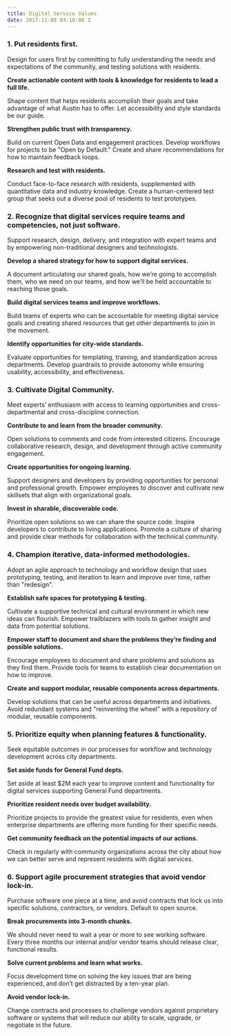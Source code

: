 ```yaml
---
title: Digital Service Values
date: 2017-11-08 03:18:00 Z
---
```


### 1. Put residents first.

Design for users first by committing to fully understanding the needs and expectations of the community, and testing solutions with residents.

**Create actionable content with tools & knowledge for residents to lead a full life.**

Shape content that helps residents accomplish their goals and take advantage of what Austin has to offer. Let accessibility and style standards be our guide.

**Strengthen public trust with transparency.**

Build on current Open Data and engagement practices. Develop workflows for projects to be "Open by Default." Create and share recommendations for how to maintain feedback loops.

**Research and test with residents.**

Conduct face-to-face research with residents, supplemented with quantitative data and industry knowledge. Create a human-centered test group that seeks out a diverse pool of residents to test prototypes.

### 2. Recognize that digital services require teams and competencies, not just software.

Support research, design, delivery, and integration with expert teams and by empowering non-traditional designers and technologists.

**Develop a shared strategy for how to support digital services.**

A document articulating our shared goals, how we’re going to accomplish them, who we need on our teams, and how we’ll be held accountable to reaching those goals.

**Build digital services teams and improve workflows.**

Build teams of experts who can be accountable for meeting digital service goals and creating shared resources that get other departments to join in the movement.

**Identify opportunities for city-wide standards.**

Evaluate opportunities for templating, training, and standardization across departments. Develop guardrails to provide autonomy while ensuring usability, accessibility, and effectiveness.

### 3. Cultivate Digital Community.

Meet experts’ enthusiasm with access to learning opportunities and cross-departmental and cross-discipline connection.

**Contribute to and learn from the broader community.**

Open solutions to comments and code from interested citizens. Encourage collaborative research, design, and development through active community engagement.

**Create opportunities for ongoing learning.**

Support designers and developers by providing opportunities for personal and professional growth. Empower employees to discover and cultivate new skillsets that align with organizational goals.

**Invest in sharable, discoverable code.**

Prioritize open solutions so we can share the source code. Inspire developers to contribute to living applications. Promote a culture of sharing and provide clear methods for collaboration with the technical community.

### 4. Champion iterative, data-informed methodologies.

Adopt an agile approach to technology and workflow design that uses prototyping, testing, and iteration to learn and improve over time, rather than "redesign".

**Establish safe spaces for prototyping & testing.**

Cultivate a supportive technical and cultural environment in which new ideas can flourish. Empower trailblazers with tools to gather insight and data from potential solutions.

**Empower staff to document and share the problems they’re finding and possible solutions.**

Encourage employees to document and share problems and solutions as they find them. Provide tools for teams to establish clear documentation on how to improve.

**Create and support modular, reusable components across departments.**

Develop solutions that can be useful across departments and initiatives. Avoid redundant systems and "reinventing the wheel" with a repository of modular, reusable components.

### 5. Prioritize equity when planning features & functionality.

Seek equitable outcomes in our processes for workflow and technology development across city departments.

**Set aside funds for General Fund depts.**

Set aside at least $2M each year to improve content and functionality for digital services supporting General Fund departments.

**Prioritize resident needs over budget availability.**

Prioritize projects to provide the greatest value for residents, even when enterprise departments are offering more funding for their specific needs.

**Get community feedback on the potential impacts of our actions.**

Check in regularly with community organizations across the city about how we can better serve and represent residents with digital services.

### 6. Support agile procurement strategies that avoid vendor lock-in.

Purchase software one piece at a time, and avoid contracts that lock us into specific solutions, contractors, or vendors. Default to open source.

**Break procurements into 3-month chunks.**

We should never need to wait a year or more to see working software. Every three months our internal and/or vendor teams should release clear, functional results.

**Solve current problems and learn what works.**

Focus development time on solving the key issues that are being experienced, and don’t get distracted by a ten-year plan.

**Avoid vendor lock-in.**

Change contracts and processes to challenge vendors against proprietary software or systems that will reduce our ability to scale, upgrade, or negotiate in the future. 
